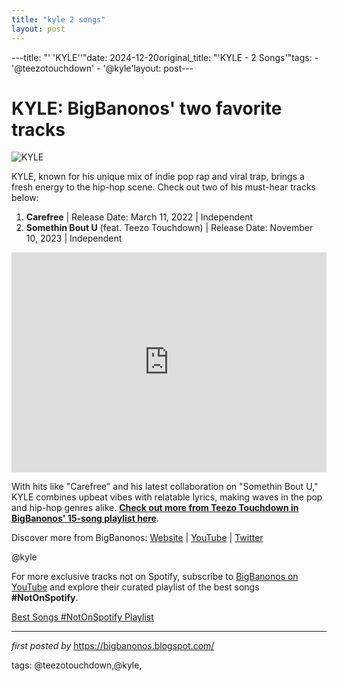 ```yaml
---
title: "kyle 2 songs"
layout: post
---
```

---title: "' 'KYLE''"date: 2024-12-20original_title: "'KYLE - 2 Songs'"tags:  - '@teezotouchdown'  - '@kyle'layout: post---<h1>KYLE: BigBanonos' two favorite tracks</h1><img alt="KYLE" src="https://www.billboard.com/wp-content/uploads/2022/01/KYLE-press-2022-billboard-1548.jpg?w=942&h=623&crop=1" /> <p>KYLE, known for his unique mix of indie pop rap and viral trap, brings a fresh energy to the hip-hop scene. Check out two of his must-hear tracks below:</p> <ol> <li><strong>Carefree</strong> | Release Date: March 11, 2022 | Independent</li> <li><strong>Somethin Bout U</strong> (feat. Teezo Touchdown) | Release Date: November 10, 2023 | Independent</li></ol> <div> <iframe allow="autoplay; clipboard-write; encrypted-media; fullscreen; picture-in-picture" allowfullscreen="" frameborder="0" height="352" loading="lazy" src="https://open.spotify.com/embed/playlist/394Sk9bizEGPPUzxQWgHlI?utm_source=generator" width="100%"></iframe></div> <p>With hits like "Carefree" and his latest collaboration on "Somethin Bout U," KYLE combines upbeat vibes with relatable lyrics, making waves in the pop and hip-hop genres alike. <b><a href="https://bigbanonos.blogspot.com/2024/01/teezo-touchdown-15-songs.html" target="_blank">Check out more from Teezo Touchdown in BigBanonos' 15-song playlist here</a></b>.</p> <div> <p>Discover more from BigBanonos: <a href="https://bigbanonos.blogspot.com/">Website</a> | <a href="https://www.youtube.com/@BigBanonos">YouTube</a> | <a href="https://x.com/bigbanonos">Twitter</a></p></div> <!--Tags--><p>@kyle</p><!--Subscribe and Playlist Links--><div>    <p>For more exclusive tracks not on Spotify, subscribe to <a href="https://www.youtube.com/@BigBanonos" target="_blank">BigBanonos on YouTube</a> and explore their curated playlist of the best songs <strong>#NotOnSpotify</strong>.</p>    <p><a href="https://www.youtube.com/playlist?list=PLtuNtuTatqI0kFahUCbtbfenC_ET5O_tr" target="_blank">Best Songs #NotOnSpotify Playlist<br /></a></p></div><hr /><p><em>first posted by</em> <a href="https://bigbanonos.blogspot.com/" rel="noopener" target="_new">https://bigbanonos.blogspot.com/</a></p><p>tags: @teezotouchdown,@kyle,</p>